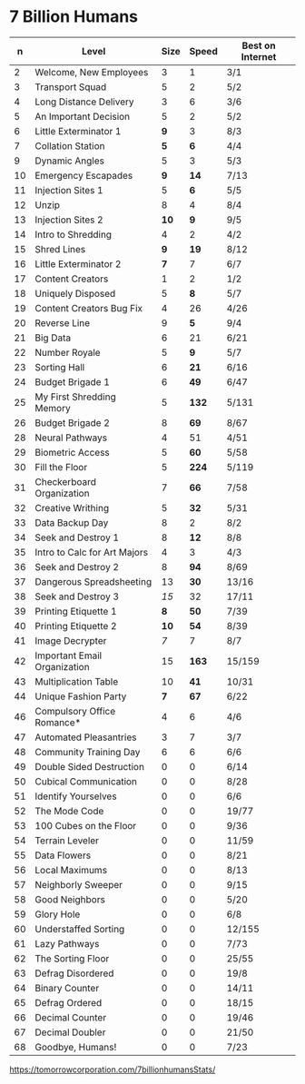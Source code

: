 # 7 Billion Humans

| n | Level                           |Size  |Speed  |Best on Internet|
|---|---------------------------------|------|-------|----------------|
| 2 | Welcome, New Employees          |3     |1      | 3/1            |
| 3 | Transport Squad                 |5     |2      | 5/2            |
| 4 | Long Distance Delivery          |3     |6      | 3/6            |
| 5 | An Important Decision           |5     |2      | 5/2            |
| 6 | Little Exterminator 1           |**9** |3      | 8/3            |
| 7 | Collation Station               |**5** |**6**  | 4/4            |
| 9 | Dynamic Angles                  |5     |3      | 5/3            |
|10 | Emergency Escapades             |**9** |**14** | 7/13           |
|11 | Injection Sites 1               |5     |**6**  | 5/5            |
|12 | Unzip                           |8     |4      | 8/4            |
|13 | Injection Sites 2               |**10**|**9**  | 9/5            |
|14 | Intro to Shredding              |4     |2      | 4/2            |
|15 | Shred Lines                     |**9** |**19** | 8/12           |
|16 | Little Exterminator 2           |**7** |7      | 6/7            |
|17 | Content Creators                |1     |2      | 1/2            |
|18 | Uniquely Disposed               |5     |**8**  | 5/7            |
|19 | Content Creators Bug Fix        |4     |26     | 4/26           |
|20 | Reverse Line                    |9     |**5**  | 9/4            |
|21 | Big Data                        |6     |21     | 6/21           |
|22 | Number Royale                   |5     |**9**  | 5/7            |
|23 | Sorting Hall                    |6     |**21** | 6/16           |
|24 | Budget Brigade 1                |6     |**49** | 6/47           |
|25 | My First Shredding Memory       |5     |**132**| 5/131          |
|26 | Budget Brigade 2                |8     |**69** | 8/67           |
|28 | Neural Pathways                 |4     |51     | 4/51           |
|29 | Biometric Access                |5     |**60** | 5/58           |
|30 | Fill the Floor                  |5     |**224**| 5/119          |
|31 | Checkerboard Organization       |7     |**66** | 7/58           |
|32 | Creative Writhing               |5     |**32** | 5/31           |
|33 | Data Backup Day                 |8     |2      | 8/2            |
|34 | Seek and Destroy 1              |8     |**12** | 8/8            |
|35 | Intro to Calc for Art Majors    |4     |3      | 4/3            |
|36 | Seek and Destroy 2              |8     |**94** | 8/69           |
|37 | Dangerous Spreadsheeting        |13    |**30** | 13/16          |
|38 | Seek and Destroy 3              |_15_  |32     | 17/11          |
|39 | Printing Etiquette 1            |**8** |**50** | 7/39           |
|40 | Printing Etiquette 2            |**10**|**54** | 8/39           |
|41 | Image Decrypter                 |_7_   |7      | 8/7            |
|42 | Important Email Organization    |15    |**163**| 15/159         |
|43 | Multiplication Table            |10    |**41** | 10/31          |
|44 | Unique Fashion Party            |**7** |**67** | 6/22           |
|46 | Compulsory Office Romance*      |4     |6      | 4/6            |
|47 | Automated Pleasantries          |3     |7      | 3/7            |
|48 | Community Training Day          |6     |6      | 6/6            |
|49 | Double Sided Destruction        |0     |0      | 6/14           |
|50 | Cubical Communication           |0     |0      | 8/28           |
|51 | Identify Yourselves             |0     |0      | 6/6            |
|52 | The Mode Code                   |0     |0      | 19/77          |
|53 | 100 Cubes on the Floor          |0     |0      | 9/36           |
|54 | Terrain Leveler                 |0     |0      | 11/59          |
|55 | Data Flowers                    |0     |0      | 8/21           |
|56 | Local Maximums                  |0     |0      | 8/13           |
|57 | Neighborly Sweeper              |0     |0      | 9/15           |
|58 | Good Neighbors                  |0     |0      | 5/20           |
|59 | Glory Hole                      |0     |0      | 6/8            |
|60 | Understaffed Sorting            |0     |0      | 12/155         |
|61 | Lazy Pathways                   |0     |0      | 7/73           |
|62 | The Sorting Floor               |0     |0      | 25/55          |
|63 | Defrag Disordered               |0     |0      | 19/8           |
|64 | Binary Counter                  |0     |0      | 14/11          |
|65 | Defrag Ordered                  |0     |0      | 18/15          |
|66 | Decimal Counter                 |0     |0      | 19/46          |
|67 | Decimal Doubler                 |0     |0      | 21/50          |
|68 | Goodbye, Humans!                |0     |0      | 7/23           |

https://tomorrowcorporation.com/7billionhumansStats/
